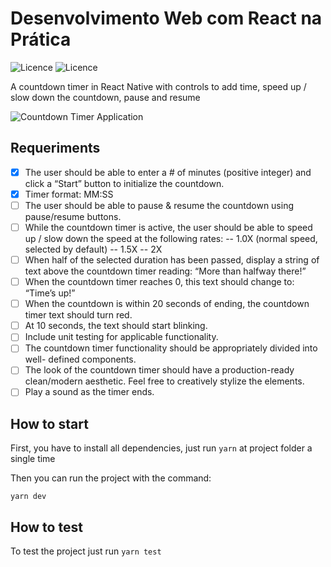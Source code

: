 # Desenvolvimento Web com React na Prática

![Licence](https://img.shields.io/badge/Licence-MIT-blue) ![Licence](https://img.shields.io/badge/Author-Eduardo%20Santos-blue)

A countdown timer in React Native with controls to add time, speed up / slow down the countdown, pause and resume

![Countdown Timer Application](preview.gif)

## Requeriments

- [x] The user should be able to enter a # of minutes (positive integer) and click a “Start” button to initialize the countdown.
- [x] Timer format: MM:SS
- [ ] The user should be able to pause & resume the countdown using pause/resume
      buttons.
- [ ] While the countdown timer is active, the user should be able to speed up / slow
      down the speed at the following rates: -- 1.0X (normal speed, selected by
      default) -- 1.5X -- 2X
- [ ] When half of the selected duration has been passed, display a string of text
      above the countdown timer reading: “More than halfway there!”
- [ ] When the countdown timer reaches 0, this text should change to: “Time’s up!”
- [ ] When the countdown is within 20 seconds of ending, the countdown timer text
      should turn red.
- [ ] At 10 seconds, the text should start blinking.
- [ ] Include unit testing for applicable functionality.
- [ ] The countdown timer functionality should be appropriately divided into well-
      defined components.
- [ ] The look of the countdown timer should have a production-ready clean/modern
      aesthetic. Feel free to creatively stylize the elements.
- [ ] Play a sound as the timer ends.

## How to start

First, you have to install all dependencies, just run `yarn` at project folder a single time

Then you can run the project with the command:

`yarn dev`

## How to test

To test the project just run `yarn test`
